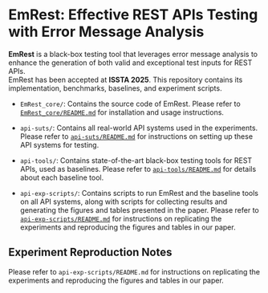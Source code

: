 # EmRest: Effective REST APIs Testing with Error Message Analysis

**EmRest** is a black-box testing tool that leverages error message analysis to enhance the generation of both valid and exceptional test inputs for REST APIs.  
EmRest has been accepted at **ISSTA 2025**. This repository contains its implementation, benchmarks, baselines, and experiment scripts.

- `EmRest_core/`: Contains the source code of EmRest. Please refer to [`EmRest_core/README.md`](EmRest_core/README.md) for installation and usage instructions.

- `api-suts/`: Contains all real-world API systems used in the experiments. Please refer to [`api-suts/README.md`](api-suts/README.md) for instructions on setting up these API systems for testing.

- `api-tools/`: Contains state-of-the-art black-box testing tools for REST APIs, used as baselines. Please refer to [`api-tools/README.md`](`api-tools/README.md`) for details about each baseline tool.

- `api-exp-scripts/`: Contains scripts to run EmRest and the baseline tools on all API systems, along with scripts for collecting results and generating the figures and tables presented in the paper.  Please refer to [`api-exp-scripts/README.md`](api-exp-scripts/README.md) for instructions on replicating the experiments and reproducing the figures and tables in our paper.

## Experiment Reproduction Notes

Please refer to `api-exp-scripts/README.md` for instructions on replicating the experiments and reproducing the figures and tables in our paper.